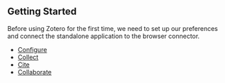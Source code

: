 ## Getting Started

Before using Zotero for the first time, we need to set up our preferences and connect the standalone application to the browser connector.

* [Configure](configure.md)
* [Collect](collect.md)
* [Cite](cite.md)
* [Collaborate](collaborate.md)

